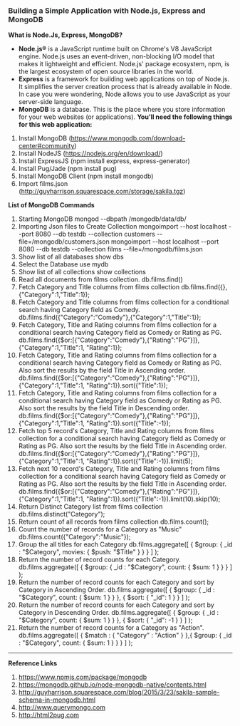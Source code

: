 ### <font style="color:#292b2c">Building a Simple Application with Node.js, Express and MongoDB</font>

**What is Node.Js, Express, MongoDB?**

*   **Node.js®** is a JavaScript runtime built on Chrome's V8 JavaScript engine. Node.js uses an event-driven, non-blocking I/O model that makes it lightweight and efficient. Node.js' package ecosystem, npm, is the largest ecosystem of open source libraries in the world.
*   **Express** is a framework for building web applications on top of Node.js. It simplifies the server creation process that is already available in Node. In case you were wondering, Node allows you to use JavaScript as your server-side language.
*   **MongoDB** is a database. This is the place where you store information for your web websites (or applications).
**You’ll need the following things for this web application:**

1.  Install MongoDB
    (https://www.mongodb.com/download-center#community)
2.  Install NodeJS
    (https://nodejs.org/en/download/)
3.  Install ExpressJS
    (npm install express, express-generator)
4.  Install Pug/Jade
    (npm install pug)
5.  Install MongoDB Client
    (npm install mongodb)
6.  Import films.json
    (http://guyharrison.squarespace.com/storage/sakila.tgz)

**List of MongoDB Commands**

1.  Starting MongoDB
    mongod --dbpath /mongodb/data/db/
2.  Importing Json files to Create Collection
    mongoimport --host localhost --port 8080 --db testdb --collection customers --file=/mongodb/customers.json
    mongoimport --host localhost --port 8080 --db testdb --collection films --file=/mongodb/films.json
3.  Show list of all databases
    show dbs
4.  Select the Database
    use mydb
5.  Show list of all collections
    show collections
6.  Read all documents from films collection.
    db.films.find()
7.  Fetch Category and Title columns from films collection
    db.films.find({},{"Category":1,"Title":1});
8.  Fetch Category and Title columns from films collection for a conditional search having Category field as Comedy.
    db.films.find({"Category":"Comedy"},{"Category":1,"Title":1});
9.  Fetch Category, Title and Rating columns from films collection for a conditional search having Category field as Comedy or Rating as PG.
    db.films.find({$or:[{"Category":"Comedy"},{"Rating":"PG"}]},{"Category":1,"Title":1, "Rating":1});
10.  Fetch Category, Title and Rating columns from films collection for a conditional search having Category field as Comedy or Rating as PG. Also sort the results by the field Title in Ascending order.
    db.films.find({$or:[{"Category":"Comedy"},{"Rating":"PG"}]},{"Category":1,"Title":1, "Rating":1}).sort({"Title":1});
11.  Fetch Category, Title and Rating columns from films collection for a conditional search having Category field as Comedy or Rating as PG. Also sort the results by the field Title in Descending order.
    db.films.find({$or:[{"Category":"Comedy"},{"Rating":"PG"}]},{"Category":1,"Title":1, "Rating":1}).sort({"Title":-1});
12.  Fetch top 5 record's Category, Title and Rating columns from films collection for a conditional search having Category field as Comedy or Rating as PG. Also sort the results by the field Title in Ascending order.
    db.films.find({$or:[{"Category":"Comedy"},{"Rating":"PG"}]},{"Category":1,"Title":1, "Rating":1}).sort({"Title":-1}).limit(5);
13.  Fetch next 10 record's Category, Title and Rating columns from films collection for a conditional search having Category field as Comedy or Rating as PG. Also sort the results by the field Title in Ascending order.
    db.films.find({$or:[{"Category":"Comedy"},{"Rating":"PG"}]},{"Category":1,"Title":1, "Rating":1}).sort({"Title":-1}).limit(10).skip(10);
14.  Return Distinct Category list from films collection
    db.films.distinct("Category");
15.  Return count of all records from films collection
    db.films.count();
16.  Count the number of records for a Category as "Music"
    db.films.count({"Category":"Music"});
17.  Group the all titles for each Category
    db.films.aggregate([ { $group: { _id : "$Category", movies: { $push: "$Title" } } } ] );
18.  Return the number of record counts for each Category.
    db.films.aggregate([ { $group: { _id : "$Category", count: { $sum: 1 } } } ] );
19.  Return the number of record counts for each Category and sort by Category in Ascending Order.
    db.films.aggregate([ { $group: { _id : "$Category", count: { $sum: 1 } } }, { $sort: { "_id": 1 } } ] );
20.  Return the number of record counts for each Category and sort by Category in Descending Order.
    db.films.aggregate([ { $group: { _id : "$Category", count: { $sum: 1 } } }, { $sort: { "_id": -1 } } ] );
21.  Return the number of record counts for a Category as "Action".
    db.films.aggregate([ { $match : { "Category" : "Action" } },{ $group: { _id : "$Category", count: { $sum: 1 } } } ] );

* * *

**Reference Links**

1.  https://www.npmjs.com/package/mongodb
2.  https://mongodb.github.io/node-mongodb-native/contents.html
3.  http://guyharrison.squarespace.com/blog/2015/3/23/sakila-sample-schema-in-mongodb.html
4.  http://www.querymongo.com
5.  http://html2pug.com
